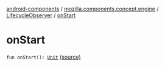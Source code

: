 [android-components](../../index.md) / [mozilla.components.concept.engine](../index.md) / [LifecycleObserver](index.md) / [onStart](./on-start.md)

# onStart

`fun onStart(): `[`Unit`](https://kotlinlang.org/api/latest/jvm/stdlib/kotlin/-unit/index.html) [(source)](https://github.com/mozilla-mobile/android-components/blob/master/components/concept/engine/src/main/java/mozilla/components/concept/engine/EngineView.kt#L123)